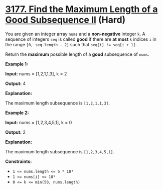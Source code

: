 # [3177. Find the Maximum Length of a Good Subsequence II][link] (Hard)

[link]: https://leetcode.cn/contest/biweekly-contest-132/problems/find-the-maximum-length-of-a-good-subsequence-ii/

You are given an integer array `nums` and a **non-negative** integer `k`. A sequence of integers
`seq` is called **good** if there are **at most** `k` indices `i` in the range `[0, seq.length - 2]`
such that `seq[i] != seq[i + 1]`.

Return the **maximum** possible length of a **good** subsequence of `nums`.

**Example 1:**

**Input:** nums = \[1,2,1,1,3\], k = 2

**Output:** 4

**Explanation:**

The maximum length subsequence is `[1,2,1,1,3]`.

**Example 2:**

**Input:** nums = \[1,2,3,4,5,1\], k = 0

**Output:** 2

**Explanation:**

The maximum length subsequence is `[1,2,3,4,5,1]`.

**Constraints:**

- `1 <= nums.length <= 5 * 10³`
- `1 <= nums[i] <= 10⁹`
- `0 <= k <= min(50, nums.length)`
